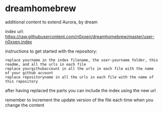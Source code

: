# dreamhomebrew
additional content to extend Aurora, by dream

index url: https://raw.githubusercontent.com/n0xxen/dreamhomebrew/master/user-n0xxen.index

instructions to get started with the repository:

    replace yourname in the index filename, the user-yourname folder, this readme, and all the urls in each file
    replace yourgithubaccount in all the urls in each file with the name of your github account
    replace repositoryname in all the urls in each file with the name of this repository

after having replaced the parts you can include the index using the new url

remember to increment the update version of the file each time when you change the content
